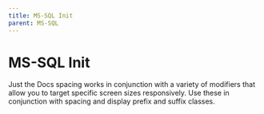```yaml
---
title: MS-SQL Init
parent: MS-SQL
---
```


# MS-SQL Init

Just the Docs spacing works in conjunction with a variety of modifiers that allow you to target specific screen sizes responsively. Use these in conjunction with spacing and display prefix and suffix classes.


